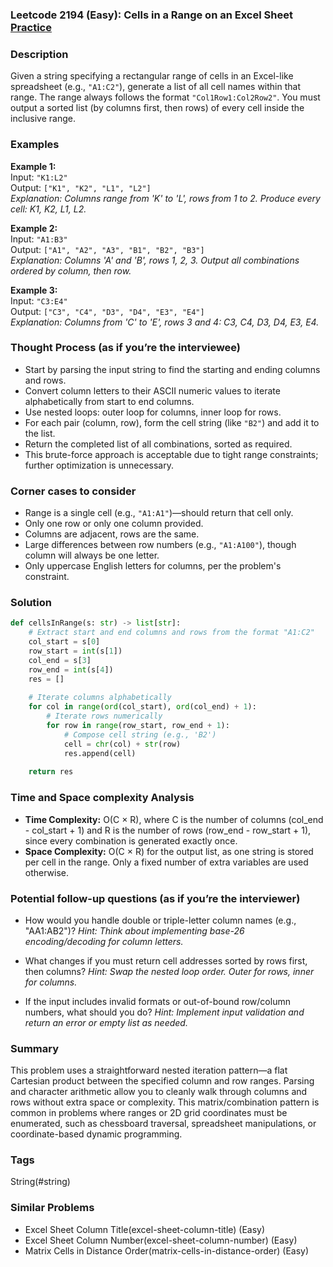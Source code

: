 ### Leetcode 2194 (Easy): Cells in a Range on an Excel Sheet [Practice](https://leetcode.com/problems/cells-in-a-range-on-an-excel-sheet)

### Description  
Given a string specifying a rectangular range of cells in an Excel-like spreadsheet (e.g., `"A1:C2"`), generate a list of all cell names within that range. The range always follows the format `"Col1Row1:Col2Row2"`. You must output a sorted list (by columns first, then rows) of every cell inside the inclusive range.

### Examples  

**Example 1:**  
Input: `"K1:L2"`  
Output: `["K1", "K2", "L1", "L2"]`  
*Explanation: Columns range from 'K' to 'L', rows from 1 to 2. Produce every cell: K1, K2, L1, L2.*

**Example 2:**  
Input: `"A1:B3"`  
Output: `["A1", "A2", "A3", "B1", "B2", "B3"]`  
*Explanation: Columns 'A' and 'B', rows 1, 2, 3. Output all combinations ordered by column, then row.*

**Example 3:**  
Input: `"C3:E4"`  
Output: `["C3", "C4", "D3", "D4", "E3", "E4"]`  
*Explanation: Columns from 'C' to 'E', rows 3 and 4: C3, C4, D3, D4, E3, E4.*

### Thought Process (as if you’re the interviewee)  
- Start by parsing the input string to find the starting and ending columns and rows.
- Convert column letters to their ASCII numeric values to iterate alphabetically from start to end columns.
- Use nested loops: outer loop for columns, inner loop for rows.
- For each pair (column, row), form the cell string (like `"B2"`) and add it to the list.
- Return the completed list of all combinations, sorted as required.
- This brute-force approach is acceptable due to tight range constraints; further optimization is unnecessary.

### Corner cases to consider  
- Range is a single cell (e.g., `"A1:A1"`)—should return that cell only.
- Only one row or only one column provided.
- Columns are adjacent, rows are the same.
- Large differences between row numbers (e.g., `"A1:A100"`), though column will always be one letter.
- Only uppercase English letters for columns, per the problem's constraint.

### Solution

```python
def cellsInRange(s: str) -> list[str]:
    # Extract start and end columns and rows from the format "A1:C2"
    col_start = s[0]
    row_start = int(s[1])
    col_end = s[3]
    row_end = int(s[4])
    res = []
    
    # Iterate columns alphabetically
    for col in range(ord(col_start), ord(col_end) + 1):
        # Iterate rows numerically
        for row in range(row_start, row_end + 1):
            # Compose cell string (e.g., 'B2')
            cell = chr(col) + str(row)
            res.append(cell)
    
    return res
```

### Time and Space complexity Analysis  

- **Time Complexity:** O(C × R), where C is the number of columns (col_end - col_start + 1) and R is the number of rows (row_end - row_start + 1), since every combination is generated exactly once.
- **Space Complexity:** O(C × R) for the output list, as one string is stored per cell in the range. Only a fixed number of extra variables are used otherwise.

### Potential follow-up questions (as if you’re the interviewer)  

- How would you handle double or triple-letter column names (e.g., "AA1:AB2")?
  *Hint: Think about implementing base-26 encoding/decoding for column letters.*
  
- What changes if you must return cell addresses sorted by rows first, then columns?
  *Hint: Swap the nested loop order. Outer for rows, inner for columns.*
  
- If the input includes invalid formats or out-of-bound row/column numbers, what should you do?
  *Hint: Implement input validation and return an error or empty list as needed.*

### Summary
This problem uses a straightforward nested iteration pattern—a flat Cartesian product between the specified column and row ranges. Parsing and character arithmetic allow you to cleanly walk through columns and rows without extra space or complexity. This matrix/combination pattern is common in problems where ranges or 2D grid coordinates must be enumerated, such as chessboard traversal, spreadsheet manipulations, or coordinate-based dynamic programming.

### Tags
String(#string)

### Similar Problems
- Excel Sheet Column Title(excel-sheet-column-title) (Easy)
- Excel Sheet Column Number(excel-sheet-column-number) (Easy)
- Matrix Cells in Distance Order(matrix-cells-in-distance-order) (Easy)